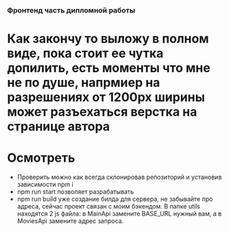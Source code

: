 ### Фронтенд часть дипломной работы  

# Как закончу то выложу в полном виде, пока стоит ее чутка допилить, есть моменты что мне не по душе, напрмиер на разрешениях от 1200px ширины может разъехаться верстка на странице автора  

# Осмотреть
- Проверить можно как всегда склонировав репозиторий и установив зависимости npm i  
- npm run start позволяет разрабатывать
- npm run build уже создание билда для сервера, не забывайте про адреса, сейчас проект связан с моим бэкендом. В папке utils находятся 2 js файла: в MainApi замените BASE_URL нужный вам, а в MoviesApi замените адрес запроса.
